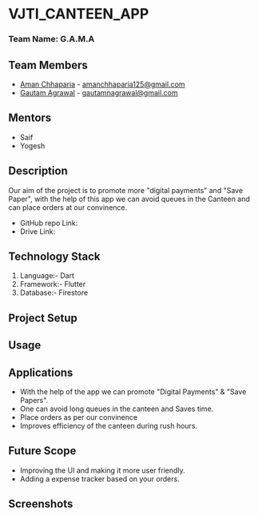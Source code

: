# VJTI_CANTEEN_APP

### Team Name: G.A.M.A

## Team Members
* [Aman Chhaparia](https://github.com/amanchhaparia) - amanchhaparia125@gmail.com
* [Gautam Agrawal](https://github.com/gautam-dev-maker) - gautamnagrawal@gmail.com

## Mentors
* Saif
* Yogesh

## Description
Our aim of the project is to promote more "digital payments" and "Save Paper", with the help of this app we can avoid queues in the Canteen and can place orders at our convinence.

* GitHub repo Link: 
* Drive Link:

## Technology Stack
1. Language:- Dart
2. Framework:- Flutter
3. Database:- Firestore

## Project Setup

## Usage

## Applications
* With the help of the app we can promote "Digital Payments" & "Save Papers".
* One can avoid long queues in the canteen and Saves time.
* Place orders as per our convinence
* Improves efficiency of the canteen during rush hours.

## Future Scope
* Improving the UI and making it more user friendly.
* Adding a expense tracker based on your orders.

## Screenshots
